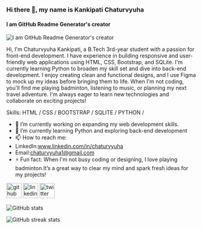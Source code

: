 ### Hi there 👋, my name is Kankipati Chaturvyuha
#### I am GitHub Readme Generator's creator
![I am GitHub Readme Generator's creator](https://i.postimg.cc/0QvnPB8X/my-card.jpg)

Hi, I'm Chaturvyuha Kankipati, a B.Tech 3rd-year student with a passion for front-end development. I have experience in building responsive and user-friendly web applications using HTML, CSS, Bootstrap, and SQLite. I'm currently learning Python to broaden my skill set and dive into back-end development. I enjoy creating clean and functional designs, and I use Figma to mock up my ideas before bringing them to life. When I'm not coding, you'll find me playing badminton, listening to music, or planning my next travel adventure. I'm always eager to learn new technologies and collaborate on exciting projects!

Skills:  HTML / CSS / BOOTSTRAP / SQLITE / PYTHON /

- 🔭 I’m currently working on expanding my web development skills. 
- 🌱 I’m currently learning Python and exploring back-end development 
- 📫 How to reach me:
-  LinkedIn:www.linkedin.com/in/chaturvyuha
-  Email:chaturvyuha1@gmail.com 
- ⚡ Fun fact: When I'm not busy coding or designing, I love playing badminton.It’s a great way to clear my mind and spark fresh ideas for my projects! 


[<img src='https://cdn.jsdelivr.net/npm/simple-icons@3.0.1/icons/github.svg' alt='github' height='40'>](https://github.com/Chaturvyuha)  [<img src='https://cdn.jsdelivr.net/npm/simple-icons@3.0.1/icons/linkedin.svg' alt='linkedin' height='40'>](https://www.linkedin.com/in/Chaturvyuha/)  [<img src='https://cdn.jsdelivr.net/npm/simple-icons@3.0.1/icons/twitter.svg' alt='twitter' height='40'>](https://twitter.com/Chaturvyuha)  

![GitHub stats](https://github-readme-stats.vercel.app/api?username=Chaturvyuha&show_icons=true)  

![GitHub streak stats](https://streak-stats.demolab.com/?user=Chaturvyuha)  

